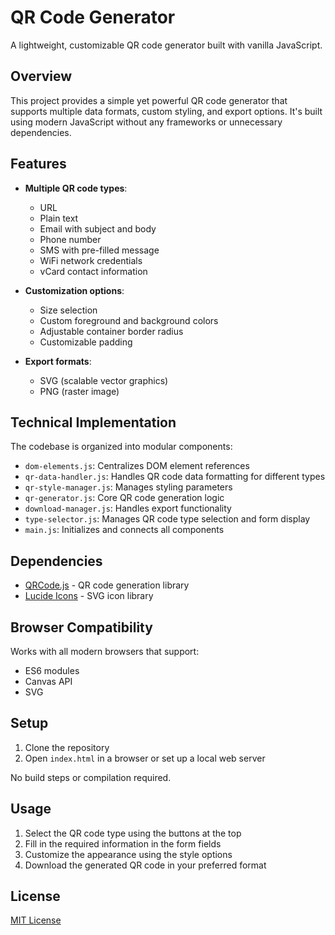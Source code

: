 # QR Code Generator

A lightweight, customizable QR code generator built with vanilla JavaScript.

## Overview

This project provides a simple yet powerful QR code generator that supports multiple data formats, custom styling, and export options. It's built using modern JavaScript without any frameworks or unnecessary dependencies.

## Features

- **Multiple QR code types**:
  - URL
  - Plain text
  - Email with subject and body
  - Phone number
  - SMS with pre-filled message
  - WiFi network credentials
  - vCard contact information

- **Customization options**:
  - Size selection
  - Custom foreground and background colors
  - Adjustable container border radius
  - Customizable padding

- **Export formats**:
  - SVG (scalable vector graphics)
  - PNG (raster image)

## Technical Implementation

The codebase is organized into modular components:

- `dom-elements.js`: Centralizes DOM element references  
- `qr-data-handler.js`: Handles QR code data formatting for different types  
- `qr-style-manager.js`: Manages styling parameters  
- `qr-generator.js`: Core QR code generation logic  
- `download-manager.js`: Handles export functionality  
- `type-selector.js`: Manages QR code type selection and form display  
- `main.js`: Initializes and connects all components  

## Dependencies

- [QRCode.js](https://github.com/davidshimjs/qrcodejs) - QR code generation library
- [Lucide Icons](https://lucide.dev/) - SVG icon library

## Browser Compatibility

Works with all modern browsers that support:
- ES6 modules
- Canvas API
- SVG

## Setup

1. Clone the repository
2. Open `index.html` in a browser or set up a local web server

No build steps or compilation required.

## Usage

1. Select the QR code type using the buttons at the top
2. Fill in the required information in the form fields
3. Customize the appearance using the style options
4. Download the generated QR code in your preferred format

## License

[MIT License](LICENSE)